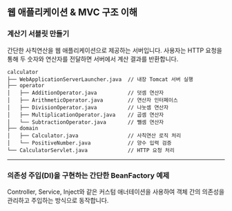 ## 웹 애플리케이션 & MVC 구조 이해

### 계산기 서블릿 만들기
간단한 사칙연산을 웹 애플리케이션으로 제공하는 서버입니다. 사용자는 HTTP 요청을 통해 두 숫자와 연산자를 전달하면 서버에서 계산 결과를 반환합니다.
```
calculator
├── WebApplicationServerLauncher.java  // 내장 Tomcat 서버 실행
├── operator
│   ├── AdditionOperator.java          // 덧셈 연산자
│   ├── ArithmeticOperator.java        // 연산자 인터페이스
│   ├── DivisionOperator.java          // 나눗셈 연산자
│   ├── MultiplicationOperator.java    // 곱셈 연산자
│   └── SubtractionOperator.java       // 뺄셈 연산자
├── domain
│   ├── Calculator.java                // 사칙연산 로직 처리
│   └── PositiveNumber.java            // 양수 입력 검증
└── CalculatorServlet.java             // HTTP 요청 처리
```
---
### 의존성 주입(DI)을 구현하는 간단한 BeanFactory 예제
Controller, Service, Inject와 같은 커스텀 애너테이션을 사용하여 객체 간의 의존성을 관리하고 주입하는 방식으로 동작합니다.